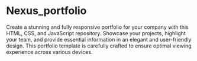 # Nexus_portfolio
Create a stunning and fully responsive portfolio for your company with this HTML, CSS, and JavaScript repository. Showcase your projects, highlight your team, and provide essential information in an elegant and user-friendly design. This portfolio template is carefully crafted to ensure optimal viewing experience across various devices. 
